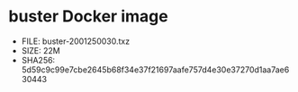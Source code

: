 # buster Docker image

* FILE: buster-2001250030.txz
* SIZE: 22M
* SHA256: 5d59c9c99e7cbe2645b68f34e37f21697aafe757d4e30e37270d1aa7ae630443
